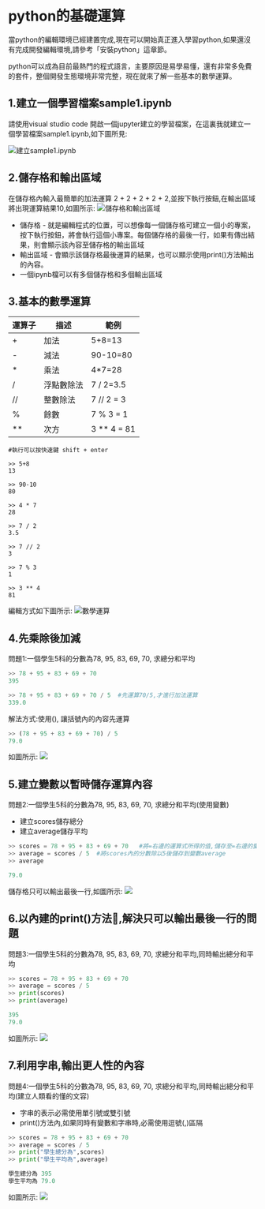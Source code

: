 # python的基礎運算
當python的編輯環境已經建置完成,現在可以開始真正進入學習python,如果還沒有完成開發編輯環境,請參考「安裝python」這章節。

python可以成為目前最熱門的程式語言，主要原因是易學易懂，還有非常多免費的套件，整個開發生態環境非常完整，現在就來了解一些基本的數學運算。

## 1.建立一個學習檔案sample1.ipynb

請使用visual studio code 開啟一個jupyter建立的學習檔案，在這裏我就建立一個學習檔案sample1.ipynb,如下圖所見:

![建立sample1.ipynb](images/image1.png)

## 2.儲存格和輸出區域
在儲存格內輸入最簡單的加法運算 2 + 2 + 2 + 2 + 2,並按下執行按鈕,在輸出區域將出現運算結果10,如圖所示:
![儲存格和輸出區域](images/image2.png)

- 儲存格 - 就是編輯程式的位置，可以想像每一個儲存格可建立一個小的專案，按下執行按鈕，將會執行這個小專案。每個儲存格的最後一行，如果有傳出結果，則會顯示該內容至儲存格的輸出區域
- 輸出區域 - 會顯示該儲存格最後運算的結果，也可以顯示使用print()方法輸出的內容。
- 一個ipynb檔可以有多個儲存格和多個輸出區域

## 3.基本的數學運算

運算子 | 描述  | 範例
-----| ------- | ----
| + | 加法 | 5+8=13
| - | 減法 | 90-10=80  
| * | 乘法 | 4*7=28
| / | 浮點數除法 | 7 / 2=3.5
| // | 整數除法 | 7 // 2 = 3
| % | 餘數  | 7 % 3 = 1
| ** | 次方 |  3 ** 4 = 81

```python
#執行可以按快速鍵 shift + enter

>> 5+8
13

>> 90-10
80

>> 4 * 7
28

>> 7 / 2
3.5

>> 7 // 2 
3

>> 7 % 3
1

>> 3 ** 4
81
```

編輯方式如下圖所示:
![數學運算](images/image3.png)

## 4.先乘除後加減
問題1:一個學生5科的分數為78, 95, 83, 69, 70, 求總分和平均

```python
>> 78 + 95 + 83 + 69 + 70
395

>> 78 + 95 + 83 + 69 + 70 / 5  #先運算70/5,才進行加法運算
339.0
```


解法方式:使用(), 讓括號內的內容先運算

```python
>> (78 + 95 + 83 + 69 + 70) / 5
79.0
```
如圖所示:
![](images/image4.png)

## 5.建立變數以暫時儲存運算內容
問題2:一個學生5科的分數為78, 95, 83, 69, 70, 求總分和平均(使用變數)

- 建立scores儲存總分
- 建立average儲存平均

```python
>> scores = 78 + 95 + 83 + 69 + 70   #將=右邊的運算式所得的值,儲存至=右邊的變數scores
>> average = scores / 5  #將scores內的分數除以5後儲存到變數average
>> average

79.0
```

儲存格只可以輸出最後一行,如圖所示:
![](images/image5.png)

## 6.以內建的print()方法,解決只可以輸出最後一行的問題
問題3:一個學生5科的分數為78, 95, 83, 69, 70, 求總分和平均,同時輸出總分和平均

```python
>> scores = 78 + 95 + 83 + 69 + 70
>> average = scores / 5
>> print(scores)
>> print(average)

395
79.0
```

如圖所示:
![](images/image5.png)

## 7.利用字串,輸出更人性的內容
問題4:一個學生5科的分數為78, 95, 83, 69, 70, 求總分和平均,同時輸出總分和平均(建立人類看的懂的文容)

- 字串的表示必需使用單引號或雙引號
- print()方法內,如果同時有變數和字串時,必需使用逗號(,)區隔


```python
>> scores = 78 + 95 + 83 + 69 + 70
>> average = scores / 5
>> print("學生總分為",scores)
>> print("學生平均為",average)

學生總分為 395
學生平均為 79.0
```

如圖所示:
![](images/image7.png)